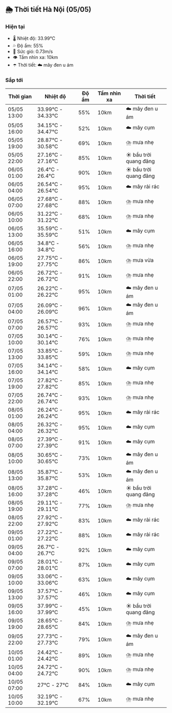 ## 🌦️ Thời tiết Hà Nội (05/05)

### Hiện tại

- 🌡️ Nhiệt độ: 33.99℃
- 💦 Độ ẩm: 55%
- 💨 Sức gió: 0.73m/s
- 👁️ Tầm nhìn xa: 10km
- ☂️ Thời tiết: ☁️ mây đen u ám

### Sắp tới

| Thời gian | Nhiệt độ | Độ ẩm | Tầm nhìn xa | Thời tiết |
| --- | --- | --- | --- | --- |
| 05/05 13:00 | 33.99℃ - 34.33℃ | 55% | 10km | ☁️ mây đen u ám |
| 05/05 16:00 | 34.15℃ - 34.47℃ | 52% | 10km | ☁️ mây cụm |
| 05/05 19:00 | 28.87℃ - 30.58℃ | 69% | 10km | ⛈️ mưa nhẹ |
| 05/05 22:00 | 27.16℃ - 27.16℃ | 85% | 10km | ☀️ bầu trời quang đãng |
| 06/05 01:00 | 26.4℃ - 26.4℃ | 90% | 10km | ☀️ bầu trời quang đãng |
| 06/05 04:00 | 26.54℃ - 26.54℃ | 95% | 10km | ☁️ mây rải rác |
| 06/05 07:00 | 27.68℃ - 27.68℃ | 88% | 10km | ⛈️ mưa nhẹ |
| 06/05 10:00 | 31.22℃ - 31.22℃ | 68% | 10km | ⛈️ mưa nhẹ |
| 06/05 13:00 | 35.59℃ - 35.59℃ | 51% | 10km | ☁️ mây cụm |
| 06/05 16:00 | 34.8℃ - 34.8℃ | 56% | 10km | ⛈️ mưa nhẹ |
| 06/05 19:00 | 27.75℃ - 27.75℃ | 86% | 10km | ⛈️ mưa vừa |
| 06/05 22:00 | 26.72℃ - 26.72℃ | 91% | 10km | ⛈️ mưa nhẹ |
| 07/05 01:00 | 26.22℃ - 26.22℃ | 95% | 10km | ☁️ mây đen u ám |
| 07/05 04:00 | 26.09℃ - 26.09℃ | 96% | 10km | ☁️ mây đen u ám |
| 07/05 07:00 | 26.57℃ - 26.57℃ | 93% | 10km | ⛈️ mưa nhẹ |
| 07/05 10:00 | 30.14℃ - 30.14℃ | 76% | 10km | ⛈️ mưa nhẹ |
| 07/05 13:00 | 33.85℃ - 33.85℃ | 59% | 10km | ⛈️ mưa nhẹ |
| 07/05 16:00 | 34.14℃ - 34.14℃ | 58% | 10km | ☁️ mây cụm |
| 07/05 19:00 | 27.82℃ - 27.82℃ | 85% | 10km | ⛈️ mưa nhẹ |
| 07/05 22:00 | 26.74℃ - 26.74℃ | 93% | 10km | ⛈️ mưa nhẹ |
| 08/05 01:00 | 26.24℃ - 26.24℃ | 95% | 10km | ☁️ mây rải rác |
| 08/05 04:00 | 26.32℃ - 26.32℃ | 95% | 10km | ☁️ mây cụm |
| 08/05 07:00 | 27.39℃ - 27.39℃ | 91% | 10km | ☁️ mây cụm |
| 08/05 10:00 | 30.65℃ - 30.65℃ | 73% | 10km | ☁️ mây đen u ám |
| 08/05 13:00 | 35.87℃ - 35.87℃ | 53% | 10km | ☁️ mây đen u ám |
| 08/05 16:00 | 37.28℃ - 37.28℃ | 46% | 10km | ☀️ bầu trời quang đãng |
| 08/05 19:00 | 29.11℃ - 29.11℃ | 77% | 10km | ⛈️ mưa nhẹ |
| 08/05 22:00 | 27.92℃ - 27.92℃ | 83% | 10km | ☁️ mây rải rác |
| 09/05 01:00 | 27.22℃ - 27.22℃ | 88% | 10km | ☁️ mây rải rác |
| 09/05 04:00 | 26.7℃ - 26.7℃ | 92% | 10km | ☁️ mây cụm |
| 09/05 07:00 | 28.01℃ - 28.01℃ | 87% | 10km | ☁️ mây cụm |
| 09/05 10:00 | 33.06℃ - 33.06℃ | 63% | 10km | ☁️ mây cụm |
| 09/05 13:00 | 37.57℃ - 37.57℃ | 46% | 10km | ☁️ mây cụm |
| 09/05 16:00 | 37.99℃ - 37.99℃ | 45% | 10km | ☀️ bầu trời quang đãng |
| 09/05 19:00 | 28.65℃ - 28.65℃ | 84% | 10km | ⛈️ mưa nhẹ |
| 09/05 22:00 | 27.73℃ - 27.73℃ | 79% | 10km | ☁️ mây đen u ám |
| 10/05 01:00 | 24.42℃ - 24.42℃ | 89% | 10km | ⛈️ mưa nhẹ |
| 10/05 04:00 | 24.72℃ - 24.72℃ | 90% | 10km | ⛈️ mưa nhẹ |
| 10/05 07:00 | 27℃ - 27℃ | 84% | 10km | ☁️ mây cụm |
| 10/05 10:00 | 32.19℃ - 32.19℃ | 67% | 10km | ⛈️ mưa nhẹ |
